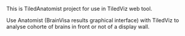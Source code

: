 This is TiledAnatomist project for use in TiledViz web tool.

Use Anatomist (BrainVisa results graphical interface) with TiledViz to analyse
cohorte of brains in front or not of a display wall.

